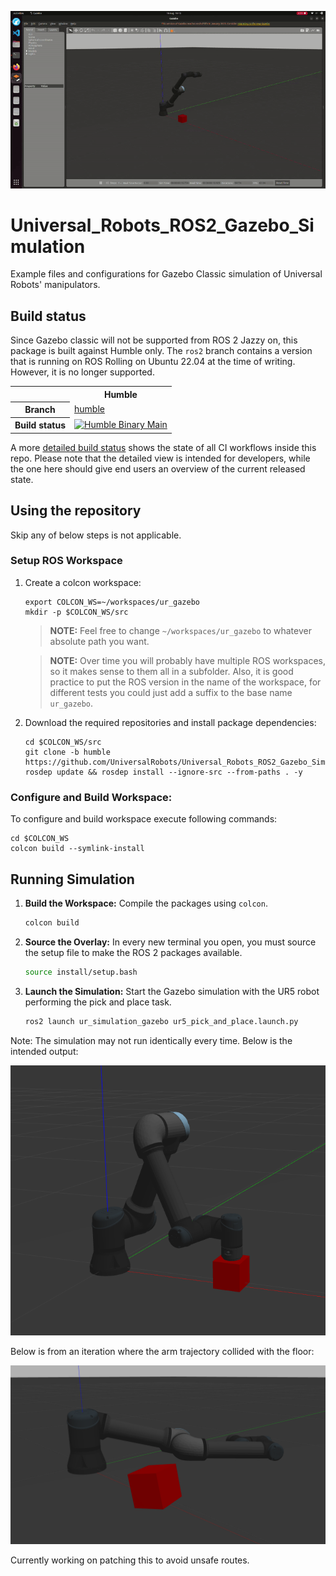 ![movement.gif](movement.gif)

Universal_Robots_ROS2_Gazebo_Simulation
==========================================

Example files and configurations for Gazebo Classic simulation of Universal Robots' manipulators.

## Build status
Since Gazebo classic will not be supported from ROS 2 Jazzy on, this package is built against
Humble only. The `ros2` branch contains a version that is running on ROS Rolling on
Ubuntu 22.04 at the time of writing. However, it is no longer supported.

<table width="100%">
  <tr>
    <th></th>
    <th>Humble</th>
  </tr>
  <tr>
    <th>Branch</th>
    <td><a href="https://github.com/UniversalRobots/Universal_Robots_ROS2_Gazebo_Simulation/tree/humble">humble</a></td>
  </tr>
  <tr>
    <th>Build status</th>
    <td>
      <a href="https://github.com/UniversalRobots/Universal_Robots_ROS2_Gazebo_Simulation/actions/workflows/humble-binary-main.yml?query=event%3Aschedule++">
         <img src="https://github.com/UniversalRobots/Universal_Robots_ROS2_Gazebo_Simulation/actions/workflows/humble-binary-main.yml/badge.svg?event=schedule"
              alt="Humble Binary Main"/>
      </a> <br />
    </td>
  </tr>
</table>

A more [detailed build status](ci_status.md) shows the state of all CI workflows inside this repo.
Please note that the detailed view is intended for developers, while the one here should give end
users an overview of the current released state.

## Using the repository
Skip any of below steps is not applicable.

### Setup ROS Workspace

1. Create a colcon workspace:
   ```
   export COLCON_WS=~/workspaces/ur_gazebo
   mkdir -p $COLCON_WS/src
   ```

   > **NOTE:** Feel free to change `~/workspaces/ur_gazebo` to whatever absolute path you want.

   > **NOTE:** Over time you will probably have multiple ROS workspaces, so it makes sense to them all in a subfolder.
     Also, it is good practice to put the ROS version in the name of the workspace, for different tests you could just add a suffix to the base name `ur_gazebo`.

1. Download the required repositories and install package dependencies:
   ```
   cd $COLCON_WS/src
   git clone -b humble https://github.com/UniversalRobots/Universal_Robots_ROS2_Gazebo_Simulation.git
   rosdep update && rosdep install --ignore-src --from-paths . -y
   ```

### Configure and Build Workspace:
To configure and build workspace execute following commands:
  ```
  cd $COLCON_WS
  colcon build --symlink-install
  ```

## Running Simulation
1.  **Build the Workspace:** Compile the packages using `colcon`.
    ```bash
    colcon build
    ```

2.  **Source the Overlay:** In every new terminal you open, you must source the setup file to make the ROS 2 packages available.
    ```bash
    source install/setup.bash
    ```

3.  **Launch the Simulation:** Start the Gazebo simulation with the UR5 robot performing the pick and place task.
    ```bash
    ros2 launch ur_simulation_gazebo ur5_pick_and_place.launch.py
    ```

Note: The simulation may not run identically every time. Below is the intended output:

![screenshot2.png](screenshot2.png)

Below is from an iteration where the arm trajectory collided with the floor:

![screenshot1.png](screenshot1.png)

Currently working on patching this to avoid unsafe routes.
